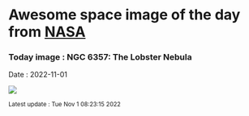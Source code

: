 
# Awesome space image of the day from [NASA](https://api.nasa.gov/)

### Today image : NGC 6357: The Lobster Nebula
Date : 2022-11-01

![](https://apod.nasa.gov/apod/image/2211/Lobster_Blanco_960.jpg)

<small>Latest update : Tue Nov  1 08:23:15 2022</small>
        